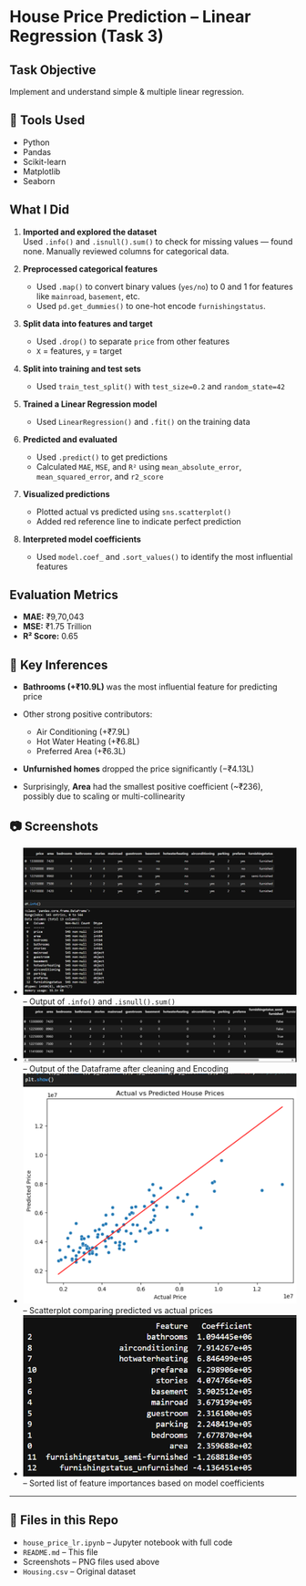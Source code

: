 # House Price Prediction – Linear Regression (Task 3)

## Task Objective  
 Implement and understand simple & multiple linear regression.

## 🔧 Tools Used  
- Python  
- Pandas  
- Scikit-learn  
- Matplotlib  
- Seaborn

## What I Did

1. **Imported and explored the dataset**  
   Used `.info()` and `.isnull().sum()` to check for missing values — found none. Manually reviewed columns for categorical data.

2. **Preprocessed categorical features**  
   - Used `.map()` to convert binary values (`yes/no`) to 0 and 1 for features like `mainroad`, `basement`, etc.  
   - Used `pd.get_dummies()` to one-hot encode `furnishingstatus`.

3. **Split data into features and target**  
   - Used `.drop()` to separate `price` from other features  
   - `X` = features, `y` = target

4. **Split into training and test sets**  
   - Used `train_test_split()` with `test_size=0.2` and `random_state=42`

5. **Trained a Linear Regression model**  
   - Used `LinearRegression()` and `.fit()` on the training data

6. **Predicted and evaluated**  
   - Used `.predict()` to get predictions  
   - Calculated `MAE`, `MSE`, and `R²` using `mean_absolute_error`, `mean_squared_error`, and `r2_score`

7. **Visualized predictions**  
   - Plotted actual vs predicted using `sns.scatterplot()`  
   - Added red reference line to indicate perfect prediction

8. **Interpreted model coefficients**  
   - Used `model.coef_` and `.sort_values()` to identify the most influential features


##  Evaluation Metrics

- **MAE:** ₹9,70,043  
- **MSE:** ₹1.75 Trillion  
- **R² Score:** 0.65


## 🧠 Key Inferences

- **Bathrooms (+₹10.9L)** was the most influential feature for predicting price  
- Other strong positive contributors:  
  - Air Conditioning (+₹7.9L)  
  - Hot Water Heating (+₹6.8L)  
  - Preferred Area (+₹6.3L)

- **Unfurnished homes** dropped the price significantly (−₹4.13L)  
- Surprisingly, **Area** had the smallest positive coefficient (~₹236), possibly due to scaling or multi-collinearity


## 📷 Screenshots

- ![Info & Null Check](image.png) – Output of `.info()` and `.isnull().sum()`  
- ![Info & Null Check](image-1.png) – Output of the Dataframe after cleaning and Encoding 
- ![Actual vs Predicted](image-2.png) – Scatterplot comparing predicted vs actual prices  
- ![Coefficients](image-3.png) – Sorted list of feature importances based on model coefficients

---

## 📁 Files in this Repo

- `house_price_lr.ipynb` – Jupyter notebook with full code  
- `README.md` – This file  
- Screenshots – PNG files used above  
- `Housing.csv` – Original dataset
